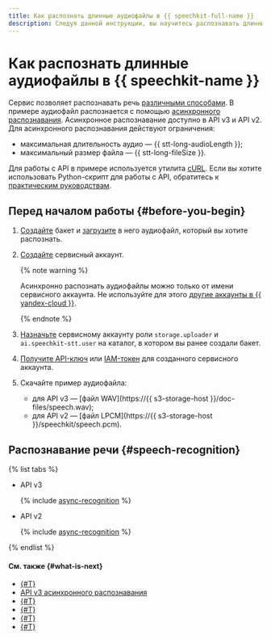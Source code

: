 ```yaml
---
title: Как распознать длинные аудиофайлы в {{ speechkit-full-name }}
description: Следуя данной инструкции, вы научитесь распознавать длинные аудиофайлы в {{ speechkit-name }}.
---
```


# Как распознать длинные аудиофайлы в {{ speechkit-name }}

Сервис позволяет распознавать речь [различными способами](../stt/index.md#stt-ways). В примере аудиофайл распознается с помощью [асинхронного распознавания](../stt/transcribation.md). Асинхронное распознавание доступно в API v3 и API v2. Для асинхронного распознавания действуют ограничения:

* максимальная длительность аудио — {{ stt-long-audioLength }};
* максимальный размер файла — {{ stt-long-fileSize }}.

Для работы с API в примере используется утилита [cURL](https://curl.se/). Если вы хотите использовать Python-скрипт для работы с API, обратитесь к [практическим руководствам](../tutorials/index.md#async-stt).

## Перед началом работы {#before-you-begin}

1. [Создайте](../../storage/operations/buckets/create.md) бакет и [загрузите](../../storage/operations/objects/upload.md) в него аудиофайл, который вы хотите распознать.
1. [Создайте](../../iam/operations/sa/create.md) сервисный аккаунт.

   {% note warning %}

   Асинхронно распознать аудиофайлы можно только от имени сервисного аккаунта. Не используйте для этого [другие аккаунты в {{ yandex-cloud }}](../../iam/concepts/users/accounts.md).

   {% endnote %}

1. [Назначьте](../../iam/operations/sa/assign-role-for-sa.md) сервисному аккаунту роли `storage.uploader` и `ai.speechkit-stt.user` на каталог, в котором вы ранее создали бакет.
1. [Получите API-ключ](../../iam/operations/api-key/create.md) или [IAM-токен](../../iam/operations/iam-token/create-for-sa.md) для созданного сервисного аккаунта.
1. Скачайте пример аудиофайла:

   * для API v3 — [файл WAV](https://{{ s3-storage-host }}/doc-files/speech.wav);
   * для API v2 — [файл LPCM](https://{{ s3-storage-host }}/speechkit/speech.pcm).

## Распознавание речи {#speech-recognition}

{% list tabs %}

- API v3

  {% include [async-recognition](../../_includes/speechkit/async-recognition-v3.md) %}

- API v2

  {% include [async-recognition](../../_includes/speechkit/async-recognition.md) %}

{% endlist %}

#### См. также {#what-is-next}

* [{#T}](../stt/index.md)
* [API v3 асинхронного распознавания](../stt-v3/api-ref/AsyncRecognizer/getRecognition.md)
* [{#T}](../stt/api/transcribation-api.md)
* [{#T}](../concepts/auth.md)
* [{#T}](../stt/api/transcribation-api-v3.md)
* [{#T}](../stt/api/transcribation-ogg.md)
